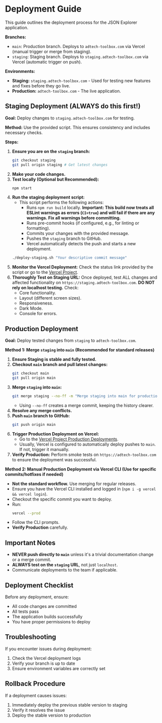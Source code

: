 # Deployment Guide

This guide outlines the deployment process for the JSON Explorer application.

**Branches:**

*   `main`: Production branch. Deploys to `adtech-toolbox.com` via Vercel (manual trigger or merge from staging).
*   `staging`: Staging branch. Deploys to `staging.adtech-toolbox.com` via Vercel (automatic trigger on push).

**Environments:**

*   **Staging:** `staging.adtech-toolbox.com` - Used for testing new features and fixes before they go live.
*   **Production:** `adtech-toolbox.com` - The live application.

## Staging Deployment (ALWAYS do this first!)

**Goal:** Deploy changes to `staging.adtech-toolbox.com` for testing.

**Method:** Use the provided script. This ensures consistency and includes necessary checks.

**Steps:**

1.  **Ensure you are on the `staging` branch:**
    ```bash
    git checkout staging
    git pull origin staging # Get latest changes
    ```
2.  **Make your code changes.**
3.  **Test locally (Optional but Recommended):**
    ```bash
    npm start
    ```
4.  **Run the staging deployment script:**
    *   This script performs the following actions:
        *   Runs `npm run build` locally. **Important: This build now treats all ESLint warnings as errors (`CI=true`) and will fail if there are any warnings. Fix all warnings before committing.**
        *   Runs pre-commit hooks (if configured, e.g., for linting or formatting).
        *   Commits your changes with the provided message.
        *   Pushes the `staging` branch to GitHub.
        *   Vercel automatically detects the push and starts a new deployment.
    ```bash
    ./deploy-staging.sh "Your descriptive commit message"
    ```
5.  **Monitor the Vercel Deployment:** Check the status link provided by the script or go to the [Vercel Project](https://vercel.com/christianberneckers-projects/adtech-toolbox-staging/deployments).
6.  **Thoroughly Test on Staging URL:** Once deployed, test ALL changes and affected functionality on `https://staging.adtech-toolbox.com`. **DO NOT rely on localhost testing.** Check:
    *   Core functionality.
    *   Layout (different screen sizes).
    *   Responsiveness.
    *   Dark Mode.
    *   Console for errors.

## Production Deployment

**Goal:** Deploy tested changes from `staging` to `adtech-toolbox.com`.

**Method 1: Merge `staging` into `main` (Recommended for standard releases)**

1.  **Ensure Staging is stable and fully tested.**
2.  **Checkout `main` branch and pull latest changes:**
    ```bash
    git checkout main
    git pull origin main
    ```
3.  **Merge `staging` into `main`:**
    ```bash
    git merge staging --no-ff -m "Merge staging into main for production release"
    ```
    *   Using `--no-ff` creates a merge commit, keeping the history clearer.
4.  **Resolve any merge conflicts.**
5.  **Push `main` branch to GitHub:**
    ```bash
    git push origin main
    ```
6.  **Trigger Production Deployment on Vercel:**
    *   Go to the [Vercel Project Production Deployments](https://vercel.com/christianberneckers-projects/adtech-toolbox/production).
    *   Usually, Vercel is configured to automatically deploy pushes to `main`. If not, trigger it manually.
7.  **Verify Production:** Perform smoke tests on `https://adtech-toolbox.com` to ensure the deployment was successful.

**Method 2: Manual Production Deployment via Vercel CLI (Use for specific commits/hotfixes if needed)**

*   **Not the standard workflow.** Use merging for regular releases.
*   Ensure you have the Vercel CLI installed and logged in (`npm i -g vercel && vercel login`).
*   Checkout the specific commit you want to deploy.
*   Run:
    ```bash
    vercel --prod
    ```
*   Follow the CLI prompts.
*   **Verify Production** carefully.

## Important Notes

*   **NEVER push directly to `main`** unless it's a trivial documentation change or a merge commit.
*   **ALWAYS test on the `staging` URL**, not just `localhost`.
*   Communicate deployments to the team if applicable.

## Deployment Checklist

Before any deployment, ensure:

- All code changes are committed
- All tests pass
- The application builds successfully
- You have proper permissions to deploy

## Troubleshooting

If you encounter issues during deployment:

1. Check the Vercel deployment logs
2. Verify your branch is up to date
3. Ensure environment variables are correctly set

## Rollback Procedure

If a deployment causes issues:

1. Immediately deploy the previous stable version to staging
2. Verify it resolves the issue
3. Deploy the stable version to production 